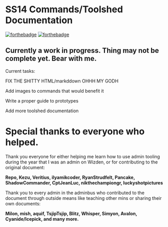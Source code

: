 # SS14 Commands/Toolshed Documentation
[![forthebadge](https://forthebadge.com/images/badges/gluten-free.svg)](https://forthebadge.com) [![forthebadge](https://forthebadge.com/images/badges/made-with-crayons.svg)](https://forthebadge.com) 

## Currently a work in progress. Thing may not be complete yet. Bear with me.
Current tasks:

FIX THE SHITTY HTML/markddown OHHH MY GODH

Add images to commands that would benefit it

Write a proper guide to prototypes

Add more toolshed documentation


# Special thanks to everyone who helped.

Thank you everyone for either helping me learn how to use admin tooling during the year that I was an admin on Wizden, or for contributing to the original document:

**Repo, Kezu, Veritius, ilyamikcoder, RyanStrudfelt, Pancake, ShadowCommander, CptJeanLuc, nikthechampiongr, luckyshotpictures**

Thank you to every admin in the adminbus who contributed to the document through outside means like teaching other mins or sharing their own documents:

**Milon, mish, aquif, TsjipTsjip, Blitz, Whisper, Simyon, Avalon, Cyanide/Icepick, and many more.**
